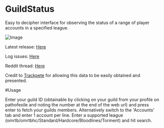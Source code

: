 # GuildStatus
Easy to decipher interface for observing the status of a range of player accounts in a specified league.

![Image](http://i.imgur.com/whkLu7y.png)

Latest release: [Here](https://github.com/M1nistry/GuildStatus/releases/)

Log issues: [Here](https://github.com/M1nistry/GuildStatus/issues)

Reddit thread: [Here](http://www.reddit.com/r/pathofexile/comments/30lni6/release_guild_status_05a/)

Credit to [Trackpete](https://www.reddit.com/user/trackpete) for allowing this data to be easily obtained and presented.

#Usage

Enter your guild ID (obtainable by clicking on your guild from your profile on pathofexile and noting the number at the end of the web url) and press enter to fetch your guilds members. Alternatively switch to the 'Accounts' tab and enter 1 account per line. Enter a supported league (omrtb/omrtbhc/Standard/Hardcore/Bloodlines/Torment) and hit search.
